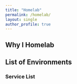 ```yaml
---
title: "Homelab"
permalink: /homelab/
layout: single
author_profile: true
---
```

## Why I Homelab


## List of Environments 
### Service List
